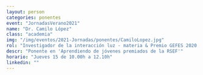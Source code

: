 ```yaml
---
layout: person
categories: ponentes
event: "JornadasVerano2021"
name: "Dr. Camilo López"
class: "academia"
img: "/img/eventos/2021-Jornadas/ponentes/CamiloLopez.jpg"
rol: "Investigador de la interacción luz - materia & Premio GEFES 2020 a la Mejor Tesis Teórica"
descr: "Ponente en 'Aprendiendo de jóvenes premiados de la RSEF'"
horario: "Jueves 15 de 10.00h a 12.10h"
linkedin: ""
---
```

